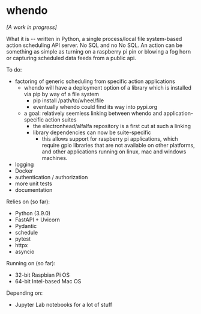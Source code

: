 # whendo

_[A work in progress]_

What it is -- written in Python, a single process/local file system-based action scheduling API server. No SQL and no No SQL. An action can be something as simple as turning on a raspberry pi pin or blowing a fog horn or capturing scheduled data feeds from a public api.

To do:

- factoring of generic scheduling from specific action applications
  - whendo will have a deployment option of a library which is installed via pip by way of a file system
    - pip install /path/to/wheel/file
    - eventually whendo could find its way into pypi.org
  - a goal: relatively seemless linking between whendo and application-specific action suites 
    - the electronhead/alfalfa repository is a first cut at such a linking
    - library dependencies can now be suite-specific
      - this allows support for raspberry pi applications, which require gpio libraries that are not available on other platforms, and other applications running on linux, mac and windows machines.
- logging
- Docker
- authentication / authorization
- more unit tests
- documentation

Relies on (so far):

- Python (3.9.0)
- FastAPI + Uvicorn
- Pydantic
- schedule
- pytest
- httpx
- asyncio

Running on (so far):

- 32-bit Raspbian Pi OS
- 64-bit Intel-based Mac OS

Depending on:

- Jupyter Lab notebooks for a lot of stuff
